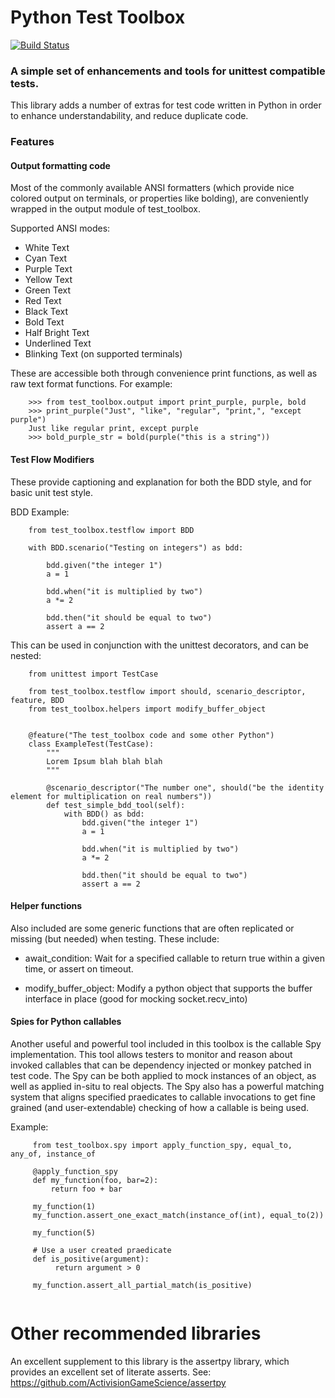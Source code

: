 # Python Test Toolbox
[![Build Status](https://travis-ci.org/cope-systems/test-toolbox.svg?branch=master)](https://travis-ci.org/cope-systems/test-toolbox)
### A simple set of enhancements and tools for unittest compatible tests.

This library adds a number of extras for test code written in Python in order to enhance understandability, 
and reduce duplicate code.

### Features
#### Output formatting code

Most of the commonly available ANSI formatters (which provide nice colored output on terminals, 
or properties like bolding), are conveniently wrapped in the output module of test_toolbox.

Supported ANSI modes:

  * White Text
  * Cyan Text
  * Purple Text
  * Yellow Text
  * Green Text
  * Red Text
  * Black Text
  * Bold Text
  * Half Bright Text
  * Underlined Text
  * Blinking Text (on supported terminals)
  
These are accessible both through convenience print functions, as well as raw text format functions. For example:

```
    >>> from test_toolbox.output import print_purple, purple, bold
    >>> print_purple("Just", "like", "regular", "print,", "except purple")
    Just like regular print, except purple
    >>> bold_purple_str = bold(purple("this is a string"))
```

#### Test Flow Modifiers

These provide captioning and explanation for both the BDD style, and for basic unit test style.

BDD Example:

```
    from test_toolbox.testflow import BDD
    
    with BDD.scenario("Testing on integers") as bdd:
    
        bdd.given("the integer 1")
        a = 1
         
        bdd.when("it is multiplied by two")
        a *= 2
         
        bdd.then("it should be equal to two")
        assert a == 2
```

This can be used in conjunction with the unittest decorators, and can be nested:

```
    from unittest import TestCase
    
    from test_toolbox.testflow import should, scenario_descriptor, feature, BDD
    from test_toolbox.helpers import modify_buffer_object
    
    
    @feature("The test_toolbox code and some other Python")
    class ExampleTest(TestCase):
        """
        Lorem Ipsum blah blah blah
        """
    
        @scenario_descriptor("The number one", should("be the identity element for multiplication on real numbers"))
        def test_simple_bdd_tool(self):
            with BDD() as bdd:
                bdd.given("the integer 1")
                a = 1
         
                bdd.when("it is multiplied by two")
                a *= 2
         
                bdd.then("it should be equal to two")
                assert a == 2
```

#### Helper functions

Also included are some generic functions that are often replicated or missing (but needed) when testing.
These include:

  * await_condition: Wait for a specified callable to return true within a given time, or assert on timeout.
  
  * modify_buffer_object: Modify a python object that supports the buffer interface in place (good for mocking socket.recv_into)
  
#### Spies for Python callables

Another useful and powerful tool included in this toolbox is the callable Spy implementation. This tool allows testers
to monitor and reason about invoked callables that can be dependency injected or monkey patched in test code. The Spy
can be both applied to mock instances of an object, as well as applied in-situ to real objects. The Spy also has a 
powerful matching system that aligns specified praedicates to callable invocations to get fine grained (and user-extendable)
checking of how a callable is being used.

Example:

```
     from test_toolbox.spy import apply_function_spy, equal_to, any_of, instance_of
    
     @apply_function_spy
     def my_function(foo, bar=2):
         return foo + bar
         
     my_function(1)
     my_function.assert_one_exact_match(instance_of(int), equal_to(2))
     
     my_function(5)
     
     # Use a user created praedicate
     def is_positive(argument):
          return argument > 0
          
     my_function.assert_all_partial_match(is_positive)
    
```

# Other recommended libraries

An excellent supplement to this library is the assertpy library, which provides an excellent set of literate asserts.
See: https://github.com/ActivisionGameScience/assertpy
